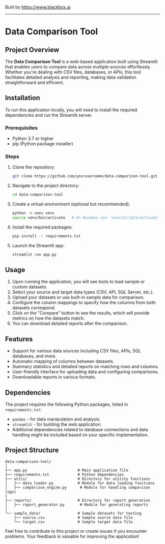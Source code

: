 
Built by https://www.blackbox.ai

---

# Data Comparison Tool

## Project Overview
The **Data Comparison Tool** is a web-based application built using Streamlit that enables users to compare data across multiple sources effortlessly. Whether you're dealing with CSV files, databases, or APIs, this tool facilitates detailed analysis and reporting, making data validation straightforward and efficient.

## Installation

To run this application locally, you will need to install the required dependencies and run the Streamlit server.

### Prerequisites
- Python 3.7 or higher
- pip (Python package installer)

### Steps
1. Clone the repository:
   ```bash
   git clone https://github.com/yourusername/data-comparison-tool.git
   ```
2. Navigate to the project directory:
   ```bash
   cd data-comparison-tool
   ```
3. Create a virtual environment (optional but recommended):
   ```bash
   python -m venv venv
   source venv/bin/activate   # On Windows use `venv\Scripts\activate`
   ```
4. Install the required packages:
   ```bash
   pip install -r requirements.txt
   ```
5. Launch the Streamlit app:
   ```bash
   streamlit run app.py
   ```

## Usage

1. Upon running the application, you will see tools to load sample or custom datasets.
2. Select your source and target data types (CSV, API, SQL Server, etc.).
3. Upload your datasets or use built-in sample data for comparison.
4. Configure the column mappings to specify how the columns from both datasets correspond.
5. Click on the "Compare" button to see the results, which will provide metrics on how the datasets match.
6. You can download detailed reports after the comparison.

## Features
- Support for various data sources including CSV files, APIs, SQL databases, and more.
- Automatic mapping of columns between datasets.
- Summary statistics and detailed reports on matching rows and columns.
- User-friendly interface for uploading data and configuring comparisons.
- Downloadable reports in various formats.

## Dependencies

The project requires the following Python packages, listed in `requirements.txt`:
- `pandas` - for data manipulation and analysis.
- `streamlit` - for building the web application.
- Additional dependencies related to database connections and data handling might be included based on your specific implementation.

## Project Structure
```
data-comparison-tool/
│
├── app.py                       # Main application file
├── requirements.txt             # Python dependencies
├── utils/                       # Directory for utility functions
│   ├── data_loader.py           # Module for data loading functions
│   ├── comparison_engine.py      # Module for handling comparison logic
│
├── reports/                     # Directory for report generation
│   ├── report_generator.py       # Module for generating reports
│
└── sample_data/                 # Sample datasets for testing
    ├── source.csv               # Sample source data file
    └── target.csv               # Sample target data file
```

Feel free to contribute to this project or create issues if you encounter problems. Your feedback is valuable for improving the application!